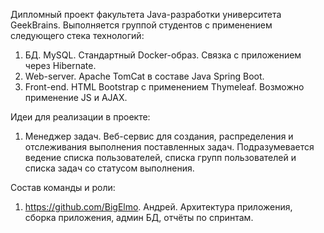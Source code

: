 Дипломный проект факультета Java-разработки университета GeekBrains.
Выполняется группой студентов с применением следующего стека технологий:
1. БД. MySQL. Стандартный Docker-образ. Связка с приложением через Hibernate.
2. Web-server. Apache TomCat в составе Java Spring Boot.
3. Front-end. HTML Bootstrap с применением Thymeleaf. Возможно применение JS и AJAX.

Идеи для реализации в проекте:
1. Менеджер задач. Веб-сервис для создания, распределения и отслеживания выполнения поставленных задач.
Подразумевается ведение списка пользователей, списка групп пользователей и списка задач со статусом выполнения.

Состав команды и роли:
1. https://github.com/BigElmo. Андрей. Архитектура приложения, сборка приложения, админ БД, отчёты по спринтам.
